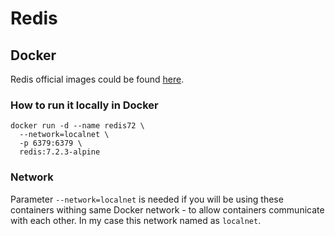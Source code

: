Redis
=

## Docker

Redis official images could be found [here](https://hub.docker.com/_/redis).

### How to run it locally in Docker

```shell
docker run -d --name redis72 \
  --network=localnet \
  -p 6379:6379 \
  redis:7.2.3-alpine
```

### Network

Parameter `--network=localnet` is needed if you will be using these containers withing same Docker network - to allow
containers communicate with each other. In my case this network named as `localnet`.
